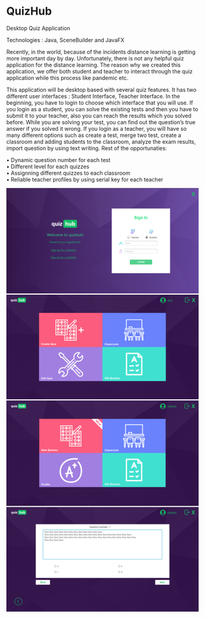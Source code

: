 # QuizHub
Desktop Quiz Application </br>

Technologies : Java, SceneBuilder and JavaFX </br>

Recently, in the world, because of the incidents distance learning is getting more important day by day. Unfortunately, there is not any helpful quiz application for the distance learning. The reason why we created this application, we offer both student and teacher to interact through the quiz application while this process like pandemic etc.</br>

This application will be desktop based with several quiz features. It has two different user interfaces : Student Interface, Teacher Interface. In the beginning, you have to login to choose which interface that you will use. If you login as a student, you can solve the existing tests and then you have to submit it to your teacher, also you can reach the results which you solved before. While you are solving your test, you can find out the question’s true answer if you solved it wrong. If you login as a teacher, you will have so many different options such  as create a test, merge two test, create a classroom and adding students to the classroom, analyze the exam results, import question by using text writing. 
Rest of the opportunaties:</br>

•	Dynamic question number for each test</br>
•	Different level for each quizzes</br>
•	Assignning different quizzes to each classroom</br>
•	Reliable teacher profiles by using serial key for each teacher</br>

 ![alt text](https://github.com/AyberkKilicaslan/QuizHub/blob/master/screenshot%20mockups/1.PNG)
 ![alt text](https://github.com/AyberkKilicaslan/QuizHub/blob/master/screenshot%20mockups/2.PNG)
 ![alt text](https://github.com/AyberkKilicaslan/QuizHub/blob/master/screenshot%20mockups/3.PNG)
 ![alt text](https://github.com/AyberkKilicaslan/QuizHub/blob/master/screenshot%20mockups/4.PNG)


